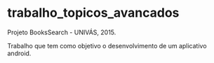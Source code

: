 # trabalho_topicos_avancados
Projeto BooksSearch - UNIVÁS, 2015.

Trabalho que tem como objetivo o desenvolvimento de um aplicativo android.
